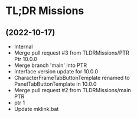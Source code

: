 # TL;DR Missions

##  (2022-10-17)
 

- Internal  
- Merge pull request #3 from TLDRMissions/PTR  
    Ptr 10.0.0  
- Merge branch 'main' into PTR  
- Interface version update for 10.0.0  
- CharacterFrameTabButtonTemplate renamed to PanelTabButtonTemplate in 10.0.0  
- Merge pull request #2 from TLDRMissions/main  
    PTR  
- ptr 1  
- Update mklink.bat  
